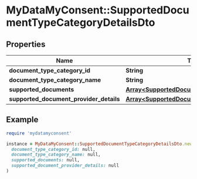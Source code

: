 # MyDataMyConsent::SupportedDocumentTypeCategoryDetailsDto

## Properties

| Name | Type | Description | Notes |
| ---- | ---- | ----------- | ----- |
| **document_type_category_id** | **String** |  |  |
| **document_type_category_name** | **String** |  |  |
| **supported_documents** | [**Array&lt;SupportedDocumentDetailsDto&gt;**](SupportedDocumentDetailsDto.md) |  |  |
| **supported_document_provider_details** | [**Array&lt;SupportedDocumentProviderDetailsDto&gt;**](SupportedDocumentProviderDetailsDto.md) |  |  |

## Example

```ruby
require 'mydatamyconsent'

instance = MyDataMyConsent::SupportedDocumentTypeCategoryDetailsDto.new(
  document_type_category_id: null,
  document_type_category_name: null,
  supported_documents: null,
  supported_document_provider_details: null
)
```

